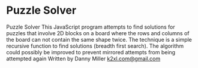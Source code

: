 # Puzzle Solver
Puzzle Solver
This JavaScript program attempts to find solutions for puzzles that involve 2D blocks on a board
where the rows and columns of the board can not contain the same shape twice.
The technique is a simple recursive function to find solutions (breadth first search).
The algorithm could possibly be improved to prevent mirrored attempts from being attempted again
Written by Danny Miller k2xl.com@gmail.com
